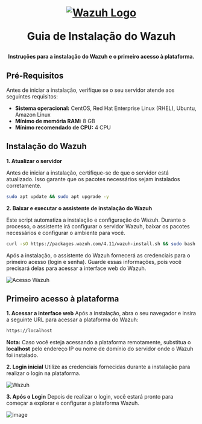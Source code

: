 <h1 align="center">

[![Wazuh Logo](https://github.com/user-attachments/assets/119abd64-9d52-4170-b976-6037f76f6097)](https://wazuh.com)

Guia de Instalação do Wazuh

</h1>

<h4 align="center">

Instruções para a instalação do Wazuh e o primeiro acesso à plataforma.

</h4>

## Pré-Requisitos

Antes de iniciar a instalação, verifique se o seu servidor atende aos seguintes requisitos:

- **Sistema operacional:** CentOS, Red Hat Enterprise Linux (RHEL), Ubuntu, Amazon Linux
- **Mínimo de memória RAM:** 8 GB
- **Mínimo recomendado de CPU:** 4 CPU


## Instalação do Wazuh

**1. Atualizar o servidor**

Antes de iniciar a instalação, certifique-se de que o servidor está atualizado. Isso garante que os pacotes necessários sejam instalados corretamente.
```bash
sudo apt update && sudo apt upgrade -y
```

**2. Baixar e executar o assistente de instalação do Wazuh**

Este script automatiza a instalação e configuração do Wazuh. Durante o processo, o assistente irá configurar o servidor Wazuh, baixar os pacotes necessários e configurar o ambiente para você.
```bash
curl -sO https://packages.wazuh.com/4.11/wazuh-install.sh && sudo bash ./wazuh-install.sh -a
```

Após a instalação, o assistente do Wazuh fornecerá as credenciais para o primeiro acesso (login e senha). Guarde essas informações, pois você precisará delas para acessar a interface web do Wazuh.

![Acesso Wazuh](https://github.com/user-attachments/assets/3297659a-f968-499d-af37-ce7f5d7a0eb4)


## Primeiro acesso à plataforma
**1. Acessar a interface web**
Após a instalação, abra o seu navegador e insira a seguinte URL para acessar a plataforma do Wazuh:
```bash
https://localhost
```
**Nota:** Caso você esteja acessando a plataforma remotamente, substitua o **localhost** pelo endereço IP ou nome de domínio do servidor onde o Wazuh foi instalado.

**2. Login inicial**
Utilize as credenciais fornecidas durante a instalação para realizar o login na plataforma.

![Wazuh](https://github.com/user-attachments/assets/88f1c874-f404-4094-8000-e29f428a8926)

**3. Após o Login**
Depois de realizar o login, você estará pronto para começar a explorar e configurar a plataforma Wazuh.

![image](https://github.com/user-attachments/assets/83deff03-05c0-4a5b-8aea-756dbac1c52e)

   
 


